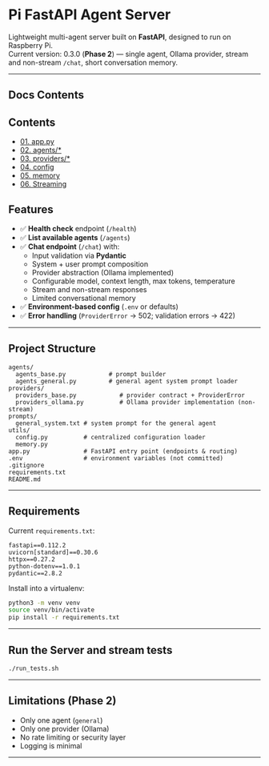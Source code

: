# Pi FastAPI Agent Server

Lightweight multi-agent server built on **FastAPI**, designed to run on Raspberry Pi.  
Current version: 0.3.0 (**Phase 2**) — single agent, Ollama provider, stream and non-stream `/chat`, short conversation memory.

---

## Docs Contents

  ## Contents
  - [01. app.py](/docs/app_py.md)
  - [02. agents/*](/docs/agents.md)
  - [03. providers/*](/docs/providers.md)
  - [04. config](/docs/config.md)
  - [05. memory](/docs/memory.md)
  - [06. Streaming](/docs/streaming.md)





## Features

- ✅ **Health check** endpoint (`/health`)
- ✅ **List available agents** (`/agents`)
- ✅ **Chat endpoint** (`/chat`) with:
  - Input validation via **Pydantic**
  - System + user prompt composition
  - Provider abstraction (Ollama implemented)
  - Configurable model, context length, max tokens, temperature
  - Stream and non-stream responses
  - Limited conversational memory
- ✅ **Environment-based config** (`.env` or defaults)
- ✅ **Error handling** (`ProviderError` → 502; validation errors → 422)

---

## Project Structure

```
agents/
  agents_base.py            # prompt builder
  agents_general.py         # general agent system prompt loader
providers/
  providers_base.py            # provider contract + ProviderError
  providers_ollama.py          # Ollama provider implementation (non-stream)
prompts/
  general_system.txt # system prompt for the general agent
utils/
  config.py          # centralized configuration loader
  memory.py
app.py               # FastAPI entry point (endpoints & routing)
.env                 # environment variables (not committed)
.gitignore
requirements.txt
README.md
```

---

## Requirements

Current `requirements.txt`:

```
fastapi==0.112.2
uvicorn[standard]==0.30.6
httpx==0.27.2
python-dotenv==1.0.1
pydantic==2.8.2
```

Install into a virtualenv:

```bash
python3 -m venv venv
source venv/bin/activate
pip install -r requirements.txt
```

---

## Run the Server and stream tests
```bash
./run_tests.sh
```

---

## Limitations (Phase 2)

- Only one agent (`general`)
- Only one provider (Ollama)
- No rate limiting or security layer
- Logging is minimal

---






